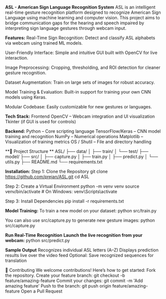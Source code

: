 **ASL - American Sign Language Recognition System**
ASL is an intelligent real-time gesture recognition platform designed to recognize American Sign Language using machine learning and computer vision. This project aims to bridge communication gaps for the hearing and speech impaired by interpreting sign language gestures through webcam input.

**Features:**
Real-Time Sign Recognition: Detect and classify ASL alphabets via webcam using trained ML models.

User-Friendly Interface: Simple and intuitive GUI built with OpenCV for live interaction.

Image Preprocessing: Cropping, thresholding, and ROI detection for cleaner gesture recognition.

Dataset Augmentation: Train on large sets of images for robust accuracy.

Model Training & Evaluation: Built-in support for training your own CNN models using Keras.

Modular Codebase: Easily customizable for new gestures or languages.

**Tech Stack:**
Frontend
OpenCV – Webcam integration and UI visualization
Tkinter (if GUI is used for controls)

**Backend:**
Python – Core scripting language
TensorFlow/Keras – CNN model training and recognition
NumPy – Numerical operations
Matplotlib – Visualization of training metrics
OS / Shutil – File and directory handling

**📁 Project Structure
**
ASL/
├── data/
│   ├── train/
│   └── test/
├── model/
├── src/
│   ├── capture.py
│   ├── train.py
│   ├── predict.py
│   └── utils.py
├── README.md
└── requirements.txt

    
**Installation:**
Step 1: Clone the Repository
git clone https://github.com/prejan/ASL.git
cd ASL

Step 2: Create a Virtual Environment
python -m venv venv
source venv/bin/activate  # On Windows: venv\Scripts\activate

Step 3: Install Dependencies
pip install -r requirements.txt

**Model Training:**
To train a new model on your dataset:
python src/train.py

You can also use src/capture.py to generate new gesture images:
python src/capture.py

 **Run Real-Time Recognition**
**Launch the live recognition from your webcam:**
python src/predict.py

**Sample Output**
Recognizes individual ASL letters (A–Z)
Displays prediction results live over the video feed
Optional: Save recognized sequences for translation

🤝 Contributing
We welcome contributions! Here’s how to get started:
Fork the repository.
Create your feature branch: git checkout -b feature/amazing-feature
Commit your changes: git commit -m 'Add amazing feature'
Push to the branch: git push origin feature/amazing-feature
Open a Pull Request
